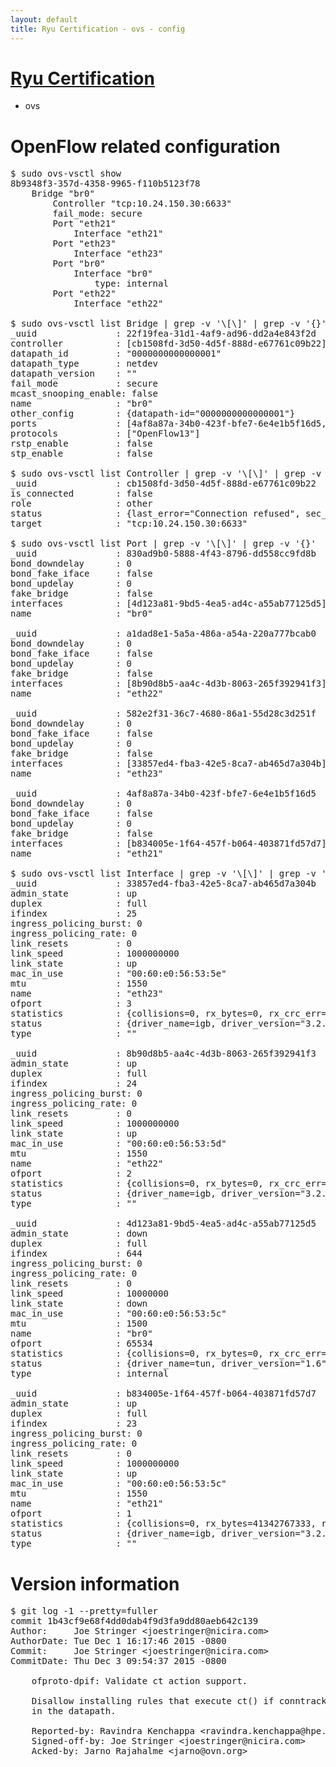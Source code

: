 ```yaml
---
layout: default
title: Ryu Certification - ovs - config
---
```

# [Ryu Certification](http://osrg.github.io/ryu/certification.html)
* ovs 

# OpenFlow related configuration
<pre>
$ sudo ovs-vsctl show
8b9348f3-357d-4358-9965-f110b5123f78
    Bridge "br0"
        Controller "tcp:10.24.150.30:6633"
        fail_mode: secure
        Port "eth21"
            Interface "eth21"
        Port "eth23"
            Interface "eth23"
        Port "br0"
            Interface "br0"
                type: internal
        Port "eth22"
            Interface "eth22"

$ sudo ovs-vsctl list Bridge | grep -v '\[\]' | grep -v '{}'
_uuid               : 22f19fea-31d1-4af9-ad96-dd2a4e843f2d
controller          : [cb1508fd-3d50-4d5f-888d-e67761c09b22]
datapath_id         : "0000000000000001"
datapath_type       : netdev
datapath_version    : "<built-in>"
fail_mode           : secure
mcast_snooping_enable: false
name                : "br0"
other_config        : {datapath-id="0000000000000001"}
ports               : [4af8a87a-34b0-423f-bfe7-6e4e1b5f16d5, 582e2f31-36c7-4680-86a1-55d28c3d251f, 830ad9b0-5888-4f43-8796-dd558cc9fd8b, a1dad8e1-5a5a-486a-a54a-220a777bcab0]
protocols           : ["OpenFlow13"]
rstp_enable         : false
stp_enable          : false

$ sudo ovs-vsctl list Controller | grep -v '\[\]' | grep -v '{}'
_uuid               : cb1508fd-3d50-4d5f-888d-e67761c09b22
is_connected        : false
role                : other
status              : {last_error="Connection refused", sec_since_connect="662", sec_since_disconnect="3", state=BACKOFF}
target              : "tcp:10.24.150.30:6633"

$ sudo ovs-vsctl list Port | grep -v '\[\]' | grep -v '{}'
_uuid               : 830ad9b0-5888-4f43-8796-dd558cc9fd8b
bond_downdelay      : 0
bond_fake_iface     : false
bond_updelay        : 0
fake_bridge         : false
interfaces          : [4d123a81-9bd5-4ea5-ad4c-a55ab77125d5]
name                : "br0"

_uuid               : a1dad8e1-5a5a-486a-a54a-220a777bcab0
bond_downdelay      : 0
bond_fake_iface     : false
bond_updelay        : 0
fake_bridge         : false
interfaces          : [8b90d8b5-aa4c-4d3b-8063-265f392941f3]
name                : "eth22"

_uuid               : 582e2f31-36c7-4680-86a1-55d28c3d251f
bond_downdelay      : 0
bond_fake_iface     : false
bond_updelay        : 0
fake_bridge         : false
interfaces          : [33857ed4-fba3-42e5-8ca7-ab465d7a304b]
name                : "eth23"

_uuid               : 4af8a87a-34b0-423f-bfe7-6e4e1b5f16d5
bond_downdelay      : 0
bond_fake_iface     : false
bond_updelay        : 0
fake_bridge         : false
interfaces          : [b834005e-1f64-457f-b064-403871fd57d7]
name                : "eth21"

$ sudo ovs-vsctl list Interface | grep -v '\[\]' | grep -v '{}'
_uuid               : 33857ed4-fba3-42e5-8ca7-ab465d7a304b
admin_state         : up
duplex              : full
ifindex             : 25
ingress_policing_burst: 0
ingress_policing_rate: 0
link_resets         : 0
link_speed          : 1000000000
link_state          : up
mac_in_use          : "00:60:e0:56:53:5e"
mtu                 : 1550
name                : "eth23"
ofport              : 3
statistics          : {collisions=0, rx_bytes=0, rx_crc_err=0, rx_dropped=0, rx_errors=0, rx_frame_err=0, rx_over_err=0, rx_packets=0, tx_bytes=5679474000, tx_dropped=0, tx_errors=0, tx_packets=3786316}
status              : {driver_name=igb, driver_version="3.2.10-k", firmware_version="2.10-9"}
type                : ""

_uuid               : 8b90d8b5-aa4c-4d3b-8063-265f392941f3
admin_state         : up
duplex              : full
ifindex             : 24
ingress_policing_burst: 0
ingress_policing_rate: 0
link_resets         : 0
link_speed          : 1000000000
link_state          : up
mac_in_use          : "00:60:e0:56:53:5d"
mtu                 : 1550
name                : "eth22"
ofport              : 2
statistics          : {collisions=0, rx_bytes=0, rx_crc_err=0, rx_dropped=0, rx_errors=0, rx_frame_err=0, rx_over_err=0, rx_packets=0, tx_bytes=28803225391, tx_dropped=0, tx_errors=0, tx_packets=19221486}
status              : {driver_name=igb, driver_version="3.2.10-k", firmware_version="2.10-9"}
type                : ""

_uuid               : 4d123a81-9bd5-4ea5-ad4c-a55ab77125d5
admin_state         : down
duplex              : full
ifindex             : 644
ingress_policing_burst: 0
ingress_policing_rate: 0
link_resets         : 0
link_speed          : 10000000
link_state          : down
mac_in_use          : "00:60:e0:56:53:5c"
mtu                 : 1500
name                : "br0"
ofport              : 65534
statistics          : {collisions=0, rx_bytes=0, rx_crc_err=0, rx_dropped=0, rx_errors=0, rx_frame_err=0, rx_over_err=0, rx_packets=0, tx_bytes=0, tx_dropped=0, tx_errors=0, tx_packets=0}
status              : {driver_name=tun, driver_version="1.6", firmware_version="N/A"}
type                : internal

_uuid               : b834005e-1f64-457f-b064-403871fd57d7
admin_state         : up
duplex              : full
ifindex             : 23
ingress_policing_burst: 0
ingress_policing_rate: 0
link_resets         : 0
link_speed          : 1000000000
link_state          : up
mac_in_use          : "00:60:e0:56:53:5c"
mtu                 : 1550
name                : "eth21"
ofport              : 1
statistics          : {collisions=0, rx_bytes=41342767333, rx_crc_err=0, rx_dropped=0, rx_errors=0, rx_frame_err=0, rx_over_err=0, rx_packets=27605652, tx_bytes=0, tx_dropped=0, tx_errors=0, tx_packets=0}
status              : {driver_name=igb, driver_version="3.2.10-k", firmware_version="2.10-9"}
type                : ""
</pre>

# Version information
<pre>
$ git log -1 --pretty=fuller
commit 1b43cf9e68f4dd0dab4f9d3fa9dd80aeb642c139
Author:     Joe Stringer &lt;joestringer@nicira.com&gt;
AuthorDate: Tue Dec 1 16:17:46 2015 -0800
Commit:     Joe Stringer &lt;joestringer@nicira.com&gt;
CommitDate: Thu Dec 3 09:54:37 2015 -0800

    ofproto-dpif: Validate ct action support.
    
    Disallow installing rules that execute ct&#40;&#41; if conntrack is unsupported
    in the datapath.
    
    Reported-by: Ravindra Kenchappa &lt;ravindra.kenchappa@hpe.com&gt;
    Signed-off-by: Joe Stringer &lt;joestringer@nicira.com&gt;
    Acked-by: Jarno Rajahalme &lt;jarno@ovn.org&gt;
</pre>
